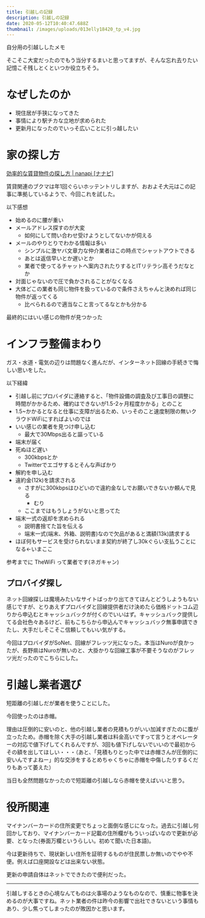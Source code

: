 ```yaml
---
title: 引越しの記録
description: 引越しの記録
date: 2020-05-12T10:40:47.688Z
thumbnail: /images/uploads/013elly18420_tp_v4.jpg
---
```

自分用の引越ししたメモ

そこそこ大変だったのでもう当分するまいと思ってますが、そんな忘れ去りたい記憶こそ残しとくといつか役立ちそう。

# なぜしたのか

- 現住居が手狭になってきた
- 事情により駅チカな立地が求められた
- 更新月になったのでいっそ広いことに引っ越したい

# 家の探し方

[効率的な賃貸物件の探し方 \| nanapi \[ナナピ\]](https://nanapi.jp/ja/286)

賃貸関連のブクマは年1回ぐらいホッテントリしますが、おおよそ大元はこの記事に準拠しているようで、今回これを試した。

以下感想
- 始めるのに腰が重い
- メールアドレス探すのが大変
  - 如何にして問い合わせ受けようとしてないかが伺える
- メールのやりとりでわかる情報は多い
  - シンプルに激ヤバ文章力な仲介業者はこの時点でシャットアウトできる
  - あとは返信早いとか遅いとか
  - 業者で使ってるチャットへ案内されたりするとITリテラシ高そうだなとか
- 対面じゃないので圧で負かされることがなくなる
- 大体どこの業者も同じ物件を扱っているので条件さえちゃんと決めれば同じ物件が返ってくる
  - 比べられるので適当なこと言ってるなとかも分かる

最終的にはいい感じの物件が見つかった

# インフラ整備まわり

ガス・水道・電気の辺りは問題なく進んだが、インターネット回線の手続きで悔しい思いをした。

以下経緯

- 引越し前にプロバイダに連絡すると、「物件設備の調査及び工事日の調整に時間がかかるため、確約はできないが1.5-2ヶ月程度かかる」とのこと
- 1.5~かかるとなると仕事に支障が出るため、いっそのこと速度制限の無いクラウドWiFiにすればよいのでは
- いい感じの業者を見つけ申し込む
  - 最大で30Mbps出ると謳っている
- 端末が届く
- 死ぬほど遅い
  - 300kbpsとか
  - Twitterでエゴサするとそんな声ばかり
- 解約を申し込む
- 違約金(12k)を請求される
  - さすがに300kbpsはひどいので違約金なしでお願いできないか頼んで見る
    - むり
  - ここまではもうしょうがないと思ってた
- 端末一式の返却を求められる
  - 説明書捨てた旨を伝える
  - 端末一式(端末、外箱、説明書)なので欠品があると満額(13k)請求する
- ほぼ何もサービスを受けられないまま契約が終了し30kぐらい支払うことになる←いまここ

参考までに TheWiFi って業者です(ネガキャン)

## プロバイダ探し

ネット回線探しは魔境みたいなサイトばっかり出てきてほんとどうしようもない感じですが、とりあえずプロバイダと回線提供者だけ決めたら価格ドットコム辺りから申込むとキャッシュバックが付くのでいいはず。キャッシュバック提供してる会社色々あるけど、前もこちらから申込んでキャッシュバック無事申請できたし、大手だしそこそこ信頼してもいい気がする。

今回はプロバイダがSoNet、回線がフレッツ光になった。本当はNuroが良かったが、長野県はNuroが無いのと、大掛かりな回線工事が不要そうなのがフレッツ光だったのでこちらにした。

# 引越し業者選び

短距離の引越しだが業者を使うことにした。

今回使ったのは赤帽。

理由は圧倒的に安いのと、他の引越し業者の見積もりがいい加減すぎたのに腹が立ったため。赤帽を除く大手の引越し業者は料金高いですって言うとオペレーターの対応で値下げしてくれるんですが、3回も値下げしないでいいので最初からその額を出してほしい・・・（あと、「見積もりとった中では赤帽さんが圧倒的に安いんですよねー」的な交渉をするとめちゃくちゃに赤帽を中傷したりするくだりもあって萎えた）

当日も全然問題なかったので短距離の引越しなら赤帽を使えばいいと思う。

# 役所関連

マイナンバーカードの住所変更でちょっと面倒な感じになった。過去に引越し何回かしており、マイナンバーカード記載の住所欄がもういっぱいなので更新が必要、となった(券面万欄というらしい。初めて聞いた日本語)。

今は更新待ちで、現状新しい住所を証明するものが住民票しか無いのでやや不便。例えば口座開設などは出来ない状態。

更新の申請自体はネットでできたので便利だった。

--- 

引越しするときの心境なんてものは火事場のようなものなので、慎重に物事を決めるのが大事ですね。ネット業者の件は昨今の影響で出社できないという事情もあり、少し焦ってしまったのが敗因かと思います。